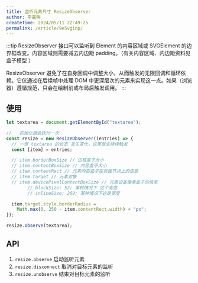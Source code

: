 ```yaml
---
title: 监听元素尺寸 ResizeObserver
author: 李嘉明
createTime: 2024/05/11 22:49:25
permalink: /article/9e5vginp/
---
```


:::tip
ResizeObserver 接口可以监听到 Element 的内容区域或 SVGElement 的边界框改变。内容区域则需要减去内边距 padding。（有关内容区域、内边距资料见盒子模型 ）

ResizeObserver 避免了在自身回调中调整大小，从而触发的无限回调和循环依赖。它仅通过在后续帧中处理 DOM 中更深层次的元素来实现这一点。如果（浏览器）遵循规范，只会在绘制前或布局后触发调用。
:::

## 使用

```js
let textarea = document.getElementById("textarea");

//   初始化就会执行一次
const resize = new ResizeObserver((entries) => {
  // 一但 textarea 的长宽 发生变化，这里就会持续触发
  const [item] = entries;

  // item.borderBoxSize // 边框盒子大小
  // item.contentBoxSize // 内容盒子大小
  // item.contentRect // 元素内容盒子在页面节点上的信息
  // item.target // 元素对象
  // item.devicePixelContentBoxSize // 元素设备像素盒子的信息
        // blockSize: 52; 某种情况下 这个高度
        // inlineSize: 269; 某种情况下这是宽度

  item.target.style.borderRadius =
    Math.max(0, 250 - item.contentRect.width) + "px";
});

resize.observe(textarea);
```

## API

1. `resize.observe` 启动监听元素
2. `resize.disconnect` 取消对目标元素的监听
3. `resize.unobserve` 结束对目标元素的监听
